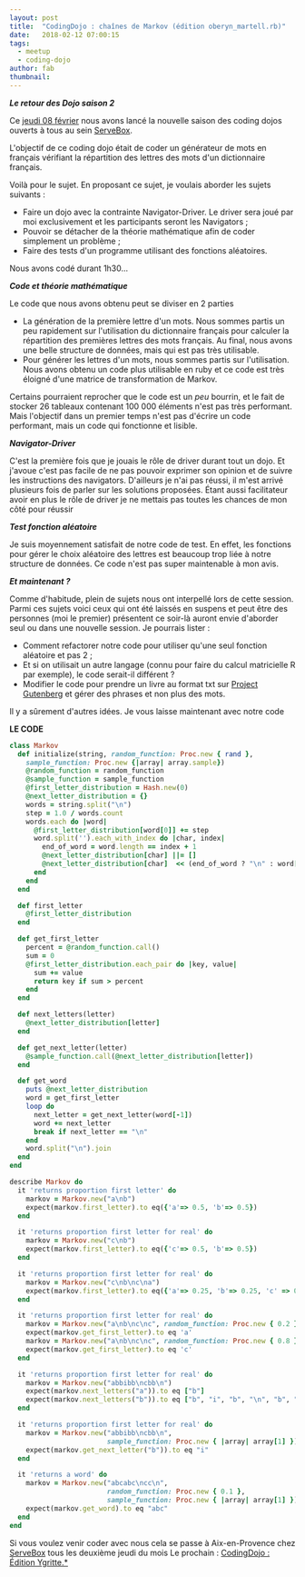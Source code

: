 ```yaml
---
layout: post
title:  "CodingDojo : chaînes de Markov (édition oberyn_martell.rb)"
date:   2018-02-12 07:00:15
tags:
  - meetup
  - coding-dojo
author: fab
thumbnail:
---
```


***Le retour des Dojo saison 2***

Ce [jeudi 08 février](https://www.meetup.com/fr-FR/Les-evenements-Servebox/events/246711110/) nous avons lancé la nouvelle saison des coding dojos ouverts à tous au sein [ServeBox](https://servebox.com/).

L'objectif de ce coding dojo était de coder un générateur de mots en français vérifiant la répartition des lettres des mots d'un dictionnaire français.

Voilà pour le sujet. En proposant ce sujet, je voulais aborder les sujets suivants :

* Faire un dojo avec la contrainte Navigator-Driver. Le driver sera joué par moi exclusivement et les participants seront les Navigators ;
* Pouvoir se détacher de la théorie mathématique afin de coder simplement un problème ;
* Faire des tests d'un programme utilisant des fonctions aléatoires.

Nous avons codé durant 1h30...

***Code et théorie mathématique***

Le code que nous avons obtenu peut se diviser en 2 parties

* La génération de la première lettre d'un mots. Nous sommes partis un peu rapidement sur l'utilisation du dictionnaire français pour calculer la répartition des premières lettres des mots français. Au final, nous avons une belle structure de données, mais qui est pas très utilisable.
* Pour générer les lettres d'un mots, nous sommes partis sur l'utilisation. Nous avons obtenu un code plus utilisable en ruby et ce code est très éloigné d'une matrice de transformation de Markov.

Certains pourraient reprocher que le code est un _peu_ bourrin, et le fait de stocker 26 tableaux contenant 100 000 éléments n'est pas très performant. Mais l'objectif dans un premier temps n'est pas d'écrire un code performant, mais un code qui fonctionne et lisible.

***Navigator-Driver***

C'est la première fois que je jouais le rôle de driver durant tout un dojo. Et j'avoue c'est pas facile de ne pas pouvoir exprimer son opinion et de suivre les instructions des navigators. D'ailleurs je n'ai pas réussi, il m'est arrivé plusieurs fois de parler sur les solutions proposées. Étant aussi facilitateur avoir en plus le rôle de driver je ne mettais pas toutes les chances de mon côté pour réussir

***Test fonction aléatoire***

Je suis moyennement satisfait de notre code de test. En effet, les fonctions pour gérer le choix aléatoire des lettres est beaucoup trop liée à notre structure de données. Ce code n'est pas super maintenable à mon avis.

***Et maintenant ?***

Comme d'habitude, plein de sujets nous ont interpellé lors de cette session. Parmi ces sujets voici ceux qui ont été laissés en suspens et peut être des personnes (moi le premier) présentent ce soir-là auront envie d'aborder seul ou dans une nouvelle session. Je pourrais lister :

* Comment refactorer notre code pour utiliser qu'une seul fonction aléatoire et pas 2 ;
* Et si on utilisait un autre langage (connu pour faire du calcul matricielle R par exemple), le code serait-il différent ?
* Modifier le code pour prendre un livre au format txt sur [Project Gutenberg](https://www.gutenberg.org/browse/languages/fr) et gérer des phrases et non plus des mots.

Il y a sûrement d'autres idées. Je vous laisse maintenant avec notre code

**LE CODE**
```ruby
class Markov
  def initialize(string, random_function: Proc.new { rand },
    sample_function: Proc.new {|array| array.sample})
    @random_function = random_function
    @sample_function = sample_function
    @first_letter_distribution = Hash.new(0)
    @next_letter_distribution = {}
    words = string.split("\n")
    step = 1.0 / words.count
    words.each do |word|
      @first_letter_distribution[word[0]] += step
      word.split('').each_with_index do |char, index|
        end_of_word = word.length == index + 1
        @next_letter_distribution[char] ||= []
        @next_letter_distribution[char]  << (end_of_word ? "\n" : word[index+1])
      end
    end
  end

  def first_letter
    @first_letter_distribution
  end

  def get_first_letter
    percent = @random_function.call()
    sum = 0
    @first_letter_distribution.each_pair do |key, value|
      sum += value
      return key if sum > percent
    end
  end

  def next_letters(letter)
    @next_letter_distribution[letter]
  end

  def get_next_letter(letter)
    @sample_function.call(@next_letter_distribution[letter])
  end

  def get_word
    puts @next_letter_distribution
    word = get_first_letter
    loop do
      next_letter = get_next_letter(word[-1])
      word += next_letter
      break if next_letter == "\n"
    end
    word.split("\n").join
  end
end

describe Markov do
  it 'returns proportion first letter' do
    markov = Markov.new("a\nb")
    expect(markov.first_letter).to eq({'a'=> 0.5, 'b'=> 0.5})
  end

  it 'returns proportion first letter for real' do
    markov = Markov.new("c\nb")
    expect(markov.first_letter).to eq({'c'=> 0.5, 'b'=> 0.5})
  end

  it 'returns proportion first letter for real' do
    markov = Markov.new("c\nb\nc\na")
    expect(markov.first_letter).to eq({'a'=> 0.25, 'b'=> 0.25, 'c' => 0.5})
  end

  it 'returns proportion first letter for real' do
    markov = Markov.new("a\nb\nc\nc", random_function: Proc.new { 0.2 })
    expect(markov.get_first_letter).to eq 'a'
    markov = Markov.new("a\nb\nc\nc", random_function: Proc.new { 0.8 })
    expect(markov.get_first_letter).to eq 'c'
  end

  it 'returns proportion first letter for real' do
    markov = Markov.new("abbibb\ncbb\n")
    expect(markov.next_letters("a")).to eq ["b"]
    expect(markov.next_letters("b")).to eq ["b", "i", "b", "\n", "b", "\n"]
  end

  it 'returns proportion first letter for real' do
    markov = Markov.new("abbibb\ncbb\n",
                        sample_function: Proc.new { |array| array[1] })
    expect(markov.get_next_letter("b")).to eq "i"
  end

  it 'returns a word' do
    markov = Markov.new("abcabc\ncc\n",
                        random_function: Proc.new { 0.1 },
                        sample_function: Proc.new { |array| array[1] })
    expect(markov.get_word).to eq "abc"
  end
end
```

Si vous voulez venir coder avec nous cela se passe à Aix-en-Provence chez [ServeBox](https://servebox.com/) tous les deuxième jeudi du mois
Le prochain : [CodingDojo : Édition Ygritte.*](https://www.meetup.com/fr-FR/Les-evenements-Servebox/events/247081477/)
